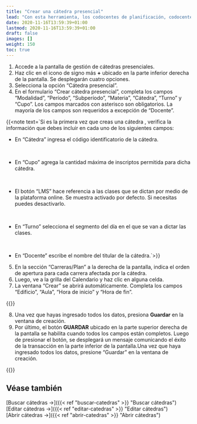 ```yaml
---
title: "Crear una cátedra presencial"
lead: "Con esta herramienta, los codocentes de planificación, codocentes SGEA, y mesa de ayuda podrán comenzar a generar las cátedras presenciales de manera fácil y ágil."
date: 2020-11-16T13:59:39+01:00
lastmod: 2020-11-16T13:59:39+01:00
draft: false
images: []
weight: 150
toc: true
---
```


1. Accede a la pantalla de gestión de cátedras presenciales.
1. Haz clic en el icono de signo más **+** ubicado en la parte inferior derecha de la pantalla. Se desplegarán cuatro opciones. 
1. Selecciona la opción “Cátedra presencial”. 
1. En el formulario “Crear cátedra presencial”, completa los campos “Modalidad”, “Período”, “Subperíodo”, “Materia”, “Cátedra”, “Turno” y “Cupo”. Los campos marcados con asterisco son obligatorios. La mayoría de los campos son requeridos a excepción de “Docente”.

{{<note text=`Si es la primera vez que creas una cátedra , verifica la información que debes incluir en cada uno de los siguientes campos:
<br>

- En “Cátedra” ingresa el código identificatorio de la cátedra.
<br>

- En “Cupo” agrega la cantidad máxima de inscriptos permitida para dicha cátedra.
<br>

- El botón “LMS” hace referencia a las clases que se dictan por medio de la plataforma online. Se muestra activado por defecto. Si necesitas puedes desactivarlo.
<br>

- En “Turno” selecciona el segmento del día en el que se van a dictar las clases.
<br>

- En “Docente” escribe el nombre del titular de la cátedra.`>}}

5. En la sección “Carreras/Plan” a la derecha de la pantalla, indica el orden de apertura para cada carrera afectada por la cátedra.
6. Luego, ve a la grilla del Calendario y haz clic en alguna celda. 
7. La ventana “Crear” se abrirá automáticamente. Completa los campos “Edificio”, “Aula”, “Hora de inicio” y “Hora de fin”. 

{{<note text="Si deseas agregar una nueva clase el mismo día, seleccione el botón <b>+ Agregar horario</b>. Si deseas eliminar alguno de los registros creados, presiona el ícono eliminar.">}}

8. Una vez que hayas ingresado todos los datos, presiona **Guardar** en la ventana de creación.
9. Por último, el botón **GUARDAR** ubicado en la parte superior derecha de la pantalla se habilita cuando todos los campos están completos. Luego de presionar el botón, se desplegará un mensaje comunicando el éxito de la transacción en la parte inferior de la pantalla.Una vez que haya ingresado todos los datos, presione “Guardar” en la ventana de creación.

{{<tip text="La cátedra que acabas de crear se podrá ver en la grilla de la pantalla de búsqueda. Por defecto, la cátedra se creará cerrada. Para poder abrir cualquier cátedra desde esta pantalla, usa el botón de encendido y apagado a la derecha de la cátedra seleccionada.">}}

## Véase también

[Buscar cátedras →]({{< ref "buscar-catedras" >}} "Buscar cátedras")
<br/>
[Editar cátedras →]({{< ref "editar-catedras" >}} "Editar cátedras")
<br/>
[Abrir cátedras →]({{< ref "abrir-catedras" >}} "Abrir cátedras")
